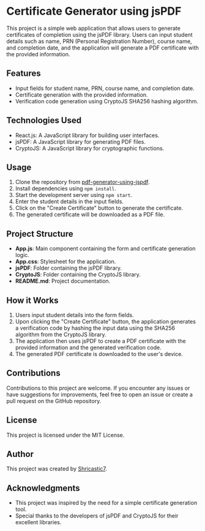 # Certificate Generator using jsPDF

This project is a simple web application that allows users to generate certificates of completion using the jsPDF library. Users can input student details such as name, PRN (Personal Registration Number), course name, and completion date, and the application will generate a PDF certificate with the provided information.

## Features

- Input fields for student name, PRN, course name, and completion date.
- Certificate generation with the provided information.
- Verification code generation using CryptoJS SHA256 hashing algorithm.

## Technologies Used

- React.js: A JavaScript library for building user interfaces.
- jsPDF: A JavaScript library for generating PDF files.
- CryptoJS: A JavaScript library for cryptographic functions.

## Usage

1. Clone the repository from [pdf-generator-using-jspdf](https://github.com/Shricastic7/pdf-generator-using-jspdf).
2. Install dependencies using `npm install`.
3. Start the development server using `npm start`.
4. Enter the student details in the input fields.
5. Click on the "Create Certificate" button to generate the certificate.
6. The generated certificate will be downloaded as a PDF file.

## Project Structure

- **App.js**: Main component containing the form and certificate generation logic.
- **App.css**: Stylesheet for the application.
- **jsPDF**: Folder containing the jsPDF library.
- **CryptoJS**: Folder containing the CryptoJS library.
- **README.md**: Project documentation.

## How it Works

1. Users input student details into the form fields.
2. Upon clicking the "Create Certificate" button, the application generates a verification code by hashing the input data using the SHA256 algorithm from the CryptoJS library.
3. The application then uses jsPDF to create a PDF certificate with the provided information and the generated verification code.
4. The generated PDF certificate is downloaded to the user's device.

## Contributions

Contributions to this project are welcome. If you encounter any issues or have suggestions for improvements, feel free to open an issue or create a pull request on the GitHub repository.

## License

This project is licensed under the MIT License.

## Author

This project was created by [Shricastic7](https://github.com/Shricastic7).

## Acknowledgments

- This project was inspired by the need for a simple certificate generation tool.
- Special thanks to the developers of jsPDF and CryptoJS for their excellent libraries.
